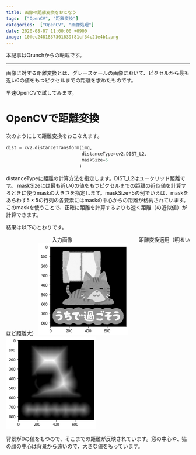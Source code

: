 ```yaml
---
title: 画像の距離変換をおこなう
tags:  ["OpenCV", "距離変換"]
categories:  ["OpenCV", "画像処理"]
date: 2020-08-07 11:00:00 +0900
image: 10fec2481837301639f81cf34c21e4b1.png
---
```

本記事はQrunchからの転載です。
___

画像に対する距離変換とは、グレースケールの画像において、ピクセルから最も近い0の値をもつピクセルまでの距離を求めたものです。

早速OpenCVで試してみます。

# OpenCVで距離変換

次のようにして距離変換をおこなえます。

``` Python
dist = cv2.distanceTransform(img,
                             distanceType=cv2.DIST_L2,
                             maskSize=5
                            )
```

distanceTypeに距離の計算方法を指定します。DIST_L2はユークリッド距離です。
maskSizeには最も近い0の値をもつピクセルまでの距離の近似値を計算するときに使うmaskの大きさを指定します。maskSize=5の例でいえば、maskをあらわす$5\times5$の行列の各要素にはmaskの中心からの距離が格納されています。このmaskを使うことで、正確に距離を計算するよりも速く距離（の近似値）が計算できます。

結果は以下のとおりです。

　　　　　　　　　入力画像　　　　　　　　　　　　　距離変換適用（明るいほど距離大）
![](0b07b8f2f4af88f042743b022481f2b5.png)![](10fec2481837301639f81cf34c21e4b1.png)

背景が0の値をもつので、そこまでの距離が反映されています。窓の中心や、猫の顔の中心は背景から遠いので、大きな値をもっています。
